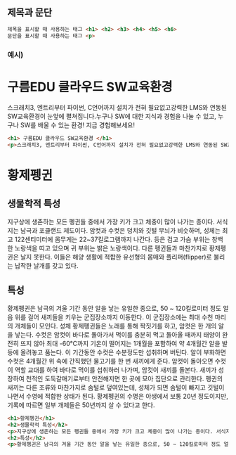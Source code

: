 <h2>제목과 문단</h2>

```HTML
제목을 표시할 때 사용하는 태그 <h1> <h2> <h3> <h4> <h5> <h6>
문단을 표시할 때 사용하는 태그 <p>
```
<h3> 예시) </h3>

<h1> 구름EDU 클라우드 SW교육환경 </h1>
<p>스크래치3, 엔트리부터 파이썬, C언어까지 설치가 전혀 필요없고강력한 LMS와 연동된 SW교육환경이 눈앞에 펼쳐집니다.누구나 SW에 대한 지식과 경험을 나눌 수 있고, 누구나 SW를 배울 수 있는 환경! 지금 경험해보세요!</p>

```HTML
<h1> 구름EDU 클라우드 SW교육환경 </h1>
<p>스크래치3, 엔트리부터 파이썬, C언어까지 설치가 전혀 필요없고강력한 LMS와 연동된 SW교육환경이 눈앞에 펼쳐집니다.누구나 SW에 대한 지식과 경험을 나눌 수 있고, 누구나 SW를 배울 수 있는 환경! 지금 경험해보세요!</p>
```


<h1>황제펭귄</h1>
<h2>생물학적 특성</h2>
<p>지구상에 생존하는 모든 펭귄들 중에서 가장 키가 크고 체중이 많이 나가는 종이다. 서식지는 남극과 포클랜드 제도이다. 암컷과 수컷은 덩치와 깃털 무늬가 비슷하며, 성체는 최고 122센티미터에 몸무게는 22~37킬로그램까지 나간다. 등은 검고 가슴 부위는 창백한 노랑색을 띠고 있으며 귀 부위는 밝은 노랑색이다. 다른 펭귄들과 마찬가지로 황제펭귄은 날지 못한다. 이들은 해양 생활에 적합한 유선형의 몸매와 플리퍼(flipper)로 불리는 납작한 날개를 갖고 있다.</p>
<h2>특성</h2>
<p>황제펭귄은 남극의 겨울 기간 동안 알을 낳는 유일한 종으로, 50 ~ 120킬로미터 정도 얼음 위를 걸어 새끼들을 키우는 군집장소까지 이동한다. 이 군집장소에는 최대 수천 마리의 개체들이 모인다. 성체 황제펭귄들은 노래를 통해 짝짓기를 하고, 암컷은 한 개의 알을 낳는다. 수컷은 암컷이 바다로 돌아가서 먹이를 충분히 먹고 돌아올 때까지 태양이 완전히 뜨지 않아 최대 -60℃까지 기온이 떨어지는 1개월을 포함하여 약 4개월간 알을 발등에 올려놓고 품는다. 이 기간동안 수컷은 수분정도만 섭취하며 버틴다. 알이 부화하면 수컷은 4개월간 위 속에 간직했던 물고기를 한 번 새끼에게 준다. 암컷이 돌아오면 수컷이 역할 교대를 하여 바다로 먹이를 섭취하러 나가며, 암컷이 새끼를 돌본다. 새끼가 성장하여 천적인 도둑갈매기로부터 안전해지면 한 곳에 모아 집단으로 관리한다. 펭귄의 새끼는 다른 조류와 마찬가지로 솜털로 덮여있는데, 성체가 되면 솜털이 빠지고 깃털이 나면서 수영에 적합한 상태가 된다. 황제펭귄의 수명은 야생에서 보통 20년 정도이지만, 기록에 따르면 일부 개체들은 50년까지 살 수 있다고 한다.</p>

```HTML
<h1>황제펭귄</h1>
<h2>생물학적 특성</h2>
<p>지구상에 생존하는 모든 펭귄들 중에서 가장 키가 크고 체중이 많이 나가는 종이다. 서식지는 남극과 포클랜드 제도이다. 암컷과 수컷은 덩치와 깃털 무늬가 비슷하며, 성체는 최고 122센티미터에 몸무게는 22~37킬로그램까지 나간다. 등은 검고 가슴 부위는 창백한 노랑색을 띠고 있으며 귀 부위는 밝은 노랑색이다. 다른 펭귄들과 마찬가지로 황제펭귄은 날지 못한다. 이들은 해양 생활에 적합한 유선형의 몸매와 플리퍼(flipper)로 불리는 납작한 날개를 갖고 있다.</p>
<h2>특성</h2>
<p>황제펭귄은 남극의 겨울 기간 동안 알을 낳는 유일한 종으로, 50 ~ 120킬로미터 정도 얼음 위를 걸어 새끼들을 키우는 군집장소까지 이동한다. 이 군집장소에는 최대 수천 마리의 개체들이 모인다. 성체 황제펭귄들은 노래를 통해 짝짓기를 하고, 암컷은 한 개의 알을 낳는다. 수컷은 암컷이 바다로 돌아가서 먹이를 충분히 먹고 돌아올 때까지 태양이 완전히 뜨지 않아 최대 -60℃까지 기온이 떨어지는 1개월을 포함하여 약 4개월간 알을 발등에 올려놓고 품는다. 이 기간동안 수컷은 수분정도만 섭취하며 버틴다. 알이 부화하면 수컷은 4개월간 위 속에 간직했던 물고기를 한 번 새끼에게 준다. 암컷이 돌아오면 수컷이 역할 교대를 하여 바다로 먹이를 섭취하러 나가며, 암컷이 새끼를 돌본다. 새끼가 성장하여 천적인 도둑갈매기로부터 안전해지면 한 곳에 모아 집단으로 관리한다. 펭귄의 새끼는 다른 조류와 마찬가지로 솜털로 덮여있는데, 성체가 되면 솜털이 빠지고 깃털이 나면서 수영에 적합한 상태가 된다. 황제펭귄의 수명은 야생에서 보통 20년 정도이지만, 기록에 따르면 일부 개체들은 50년까지 살 수 있다고 한다.</p>
```
